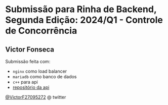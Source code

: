 # Submissão para Rinha de Backend, Segunda Edição: 2024/Q1 - Controle de Concorrência

## Victor Fonseca
Submissão feita com:
- `nginx` como load balancer
- `mariadb` como banco de dados
- `c++` para api
- [repositório da api](https://github.com/victorfonsec4/rinha)

[@VictorF27095272](https://twitter.com/zanfranceschi) @ twitter
